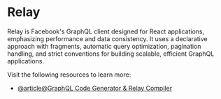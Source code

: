 # Relay

Relay is Facebook's GraphQL client designed for React applications, emphasizing performance and data consistency. It uses a declarative approach with fragments, automatic query optimization, pagination handling, and strict conventions for building scalable, efficient GraphQL applications.

Visit the following resources to learn more:

- [@article@GraphQL Code Generator & Relay Compiler](https://the-guild.dev/blog/graphql-codegen-relay-compiler)